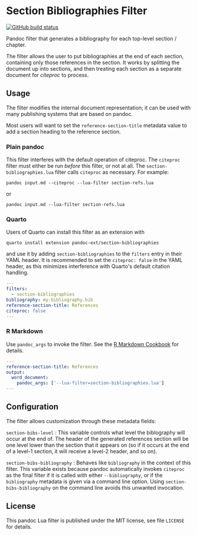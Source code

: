 Section Bibliographies Filter
==================================================================

[![GitHub build status][CI badge]][CI workflow]

Pandoc filter that generates a bibliography for each top-level
section / chapter.

The filter allows the user to put bibliographies at the end of
each section, containing only those references in the section. It
works by splitting the document up into sections, and then
treating each section as a separate document for *citeproc* to
process.

[CI badge]: https://img.shields.io/github/actions/workflow/status/pandoc-ext/section-bibliographies/ci.yaml?branch=main&logo=github
[CI workflow]: https://github.com/pandoc-ext/section-bibliographies/actions/workflows/ci.yaml


Usage
------------------------------------------------------------------

The filter modifies the internal document representation; it can
be used with many publishing systems that are based on pandoc.

Most users will want to set the `reference-section-title` metadata
value to add a section heading to the reference section.

### Plain pandoc

This filter interferes with the default operation of citeproc. The
`citeproc` filter must either be run *before* this filter, or not
at all. The `section-bibliographies.lua` filter calls `citeproc`
as necessary. For example:

    pandoc input.md --citeproc --lua-filter section-refs.lua

or

    pandoc input.md --lua-filter section-refs.lua


### Quarto

Users of Quarto can install this filter as an extension with

    quarto install extension pandoc-ext/section-bibliographies

and use it by adding `section-bibliographies` to the `filters`
entry in their YAML header. It is recommended to set the
`citeproc: false` in the YAML header, as this minimizes
interference with Quarto's default citation handling.

``` yaml
---
filters:
  - section-bibliographies
bibliography: my-bibliography.bib
reference-section-title: References
citeproc: false
---
```

### R Markdown

Use `pandoc_args` to invoke the filter. See the [R Markdown
Cookbook](https://bookdown.org/yihui/rmarkdown-cookbook/lua-filters.html)
for details.

``` yaml
---
reference-section-title: References
output:
  word_document:
    pandoc_args: ['--lua-filter=section-bibliographies.lua']
---
```

Configuration
------------------------------------------------------------------

The filter allows customization through these metadata fields:

`section-bibs-level`
:   This variable controls what level the biblography will occur
    at the end of. The header of the generated references section
    will be one level lower than the section that it appears on
    (so if it occurs at the end of a level-1 section, it will
    receive a level-2 header, and so on).

`section-bibs-bibliography`
:   Behaves like `bibliography` in the context of this filter.
    This variable exists because pandoc automatically invokes
    `citeproc` as the final filter if it is called with either
    `--bibliography`, or if the `bibliography` metadata is given
    via a command line option. Using `section-bibs-bibliography`
    on the command line avoids this unwanted invocation.


License
------------------------------------------------------------------

This pandoc Lua filter is published under the MIT license, see
file `LICENSE` for details.
